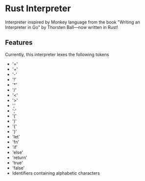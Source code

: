 # Rust Interpreter

Interpreter inspired by Monkey language from the book "Writing an Interpreter in Go" by Thorsten Ball—now written in Rust!

## Features

Currently, this interpreter lexes the following tokens

- '='
- '+'
- '-'
- '!'
- '\*'
- '/'
- '<'
- '>'
- ','
- ';'
- '('
- ')'
- '{'
- '}'
- 'let'
- 'fn'
- 'if'
- 'else'
- 'return'
- 'true'
- 'false'
- Identifiers containing alphabetic characters
